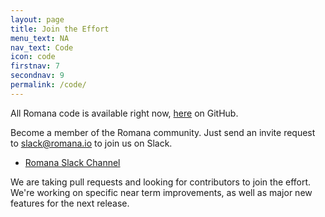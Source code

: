```yaml
---
layout: page
title: Join the Effort 
menu_text: NA
nav_text: Code
icon: code
firstnav: 7
secondnav: 9
permalink: /code/
---
```


All Romana code is available right now, [here](http://www.github.com/romana/romana) on GitHub.

Become a member of the Romana community. Just send an invite request to [slack@romana.io](mailto:slack@romana.io) to join us on Slack.

* [Romana Slack Channel](http://romana.slack.com)

We are taking pull requests and looking for contributors to join the effort. We're working on specific near term improvements, as well as major new features for the next release.
